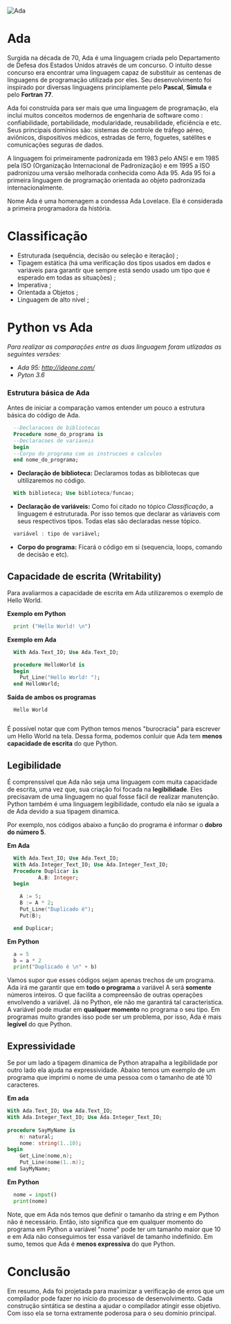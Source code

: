 ![Ada](https://encrypted-tbn0.gstatic.com/images?q=tbn:ANd9GcTjbeUd124ojyqUbSgEtUZexusouOrpBAzyLPS9CeZNLCFC01mT)

# Ada

Surgida na década de 70, Ada é uma linguagem criada pelo Departamento de Defesa
dos Estados Unidos através de um concurso. O intuito desse concurso era encontrar uma linguagem capaz de substituir as centenas de linguagens de programação utilizada por eles.  Seu desenvolvimento foi inspirado por diversas linguagens principlamente pelo **Pascal**, **Simula** e pelo **Fortran 77**.

Ada foi construída para ser mais que uma linguagem de programação, ela inclui muitos conceitos modernos de engenharia de software como : confiabilidade, portabilidade, modularidade, reusabilidade, eficiência e etc. Seus principais domínios são:  sistemas de controle de tráfego aéreo, aviônicos, dispositivos
médicos, estradas de ferro, foguetes, satélites e comunicações seguras de dados.

A linguagem foi primeiramente padronizada em 1983 pelo ANSI e em 1985 pela ISO (Organização Internacional de Padronização) e em 1995 a ISO padronizou uma versão melhorada conhecida como Ada 95. Ada 95 foi a primeira linguagem de programação orientada ao objeto padronizada internacionalmente.

Nome Ada é uma homenagem a condessa Ada Lovelace. Ela é considerada a primeira programadora da história.

# Classificação

* Estruturada (sequência, decisão ou seleção e iteração) ;
* Tipagem estática (há uma verificação dos tipos usados em dados e variáveis para garantir que sempre está sendo usado um tipo que é esperado em todas as situações) ;
* Imperativa ;
* Orientada a Objetos ;
* Linguagem de alto nível ;

# Python vs Ada

_Para realizar as comparações entre as duas linguagem foram utlizadas as seguintes versões:_
* _Ada 95: http://ideone.com/_
* _Pyton 3.6_

### Estrutura básica de Ada

Antes de iniciar a comparação vamos entender um pouco a estrutura básica do código de Ada.

```Ada
  --Declaracoes de bibliotecas
  Procedure nome_do_programa is
  --Declaracoes de variaveis
  begin
  --Corpo do programa com as instrucoes e calculos
  end nome_do_programa;
```

* **Declaração de biblioteca:** Declaramos todas as bibliotecas que ultilizaremos no código.

```Ada
  With biblioteca; Use biblioteca/funcao;
```


* **Declaração de variáveis:** Como foi citado no tópico _Classificação_, a linguagem é estruturada. Por isso temos que declarar as váriaveis com seus respectivos tipos. Todas elas são declaradas nesse tópico.

```Ada
  variável : tipo de variável;
```

* **Corpo do programa:** Ficará o código em si (sequencia, loops, comando de decisão e etc).

## Capacidade de escrita (Writability)

Para avaliarmos a capacidade de escrita em Ada utilizaremos o exemplo de Hello World.

**Exemplo em Python**

```Python
  print ("Hello World! \n")
```

**Exemplo em Ada**

```Ada
  With Ada.Text_IO; Use Ada.Text_IO;  

  procedure HelloWorld is
  begin
    Put_Line("Hello World! ");
  end HelloWorld;
```

**Saída de ambos os programas**

```Saida
  Hello World
  
```
É possível notar que com Python temos menos "burocracia" para escrever um Hello World na tela. Dessa forma, podemos conluir que Ada tem **menos capacidade de escrita** do que Python.

## Legibilidade

É comprenssível que Ada não seja uma linguagem com muita capacidade de escrita, uma vez que, sua criação foi focada na **legibilidade**. Eles precisavam de uma linguagem no qual fosse fácil de realizar manutenção. Python também é uma linguagem legibilidade, contudo ela não se iguala a de Ada devido a sua tipagem dinamica.

Por exemplo, nos códigos abaixo a função do programa é informar o **dobro do número 5**.

**Em Ada**

```Ada
  With Ada.Text_IO; Use Ada.Text_IO;
  With Ada.Integer_Text_IO; Use Ada.Integer_Text_IO;
  Procedure Duplicar is
          A,B: Integer;
  begin

    A := 5;
    B := A * 2;
    Put_Line("Duplicado é");
    Put(B);

  end Duplicar;
```

**Em Python**

```Python
  a = 5
  b = a * 2
  print("Duplicado é \n" + b)
```

Vamos supor que esses códigos sejam apenas trechos de um programa. Ada irá me garantir que em **todo o programa** a variável A será **somente** números inteiros. O que facilita a compreensão de outras operações envolvendo a variável. Já no Python, ele não me garantirá tal caracteristica. A variável pode mudar em **qualquer momento** no programa o seu tipo. Em programas muito grandes isso pode ser um problema, por isso, Ada é mais **legível** do que Python.

## Expressividade

Se por um lado a tipagem dinamica de Python atrapalha a legibilidade por outro lado ela ajuda na expressividade. Abaixo temos um exemplo de um programa que imprimi o nome de uma pessoa com o tamanho de até 10 caracteres.

**Em ada**

```Ada
With Ada.Text_IO; Use Ada.Text_IO;  
With Ada.Integer_Text_IO; Use Ada.Integer_Text_IO;
 
procedure SayMyName is
	n: natural;
	nome: string(1..10);
begin
	Get_Line(nome,n);
	Put_Line(nome(1..n));
end SayMyName;
```

**Em Python**

```Python
  nome = input()
  print(nome)
```

Note, que em Ada nós temos que definir o tamanho da string e em Python não é necessário. Então, isto significa que em qualquer momento do programa em Python a variável "nome" pode ter um tamanho maior que 10 e em Ada não conseguimos ter essa variável de tamanho indefinido. Em sumo, temos que Ada é **menos expressiva** do que Python.  

# Conclusão

Em resumo, Ada foi projetada para maximizar a verificação de erros que um
compilador pode fazer no início do processo de desenvolvimento. Cada construção
sintática se destina a ajudar o compilador atingir esse objetivo. Com isso ela se torna extramente poderosa para o seu domínio principal.
